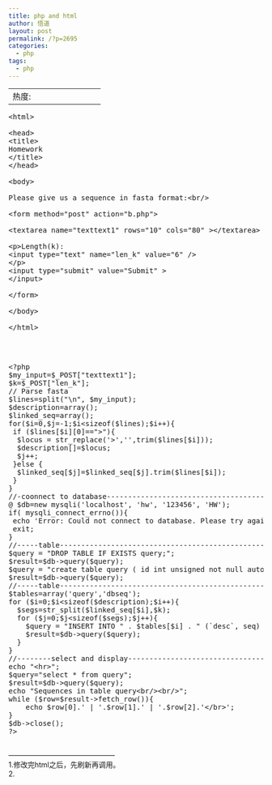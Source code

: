 ```yaml
---
title: php and html
author: 悟道
layout: post
permalink: /?p=2695
categories:
  - php
tags:
  - php
---
```

<table>
  <tr cellpadding=0><td>
    热度:
  </td><td cellpadding=0><img src='http://210.75.224.29/wordpress/wp-content/plugins/statpresscn/images/sun.gif' width=10 height=10 border=0 /></td><td cellpadding=0><img src='http://210.75.224.29/wordpress/wp-content/plugins/statpresscn/images/sun_dark.gif' width=10 height=10 border=0 /></td><td cellpadding=0><img src='http://210.75.224.29/wordpress/wp-content/plugins/statpresscn/images/sun_dark.gif' width=10 height=10 border=0 /></td><td cellpadding=0><img src='http://210.75.224.29/wordpress/wp-content/plugins/statpresscn/images/sun_dark.gif' width=10 height=10 border=0 /></td><td cellpadding=0><img src='http://210.75.224.29/wordpress/wp-content/plugins/statpresscn/images/sun_dark.gif' width=10 height=10 border=0 /></td></tr>
</table>

<pre class="brush: xml; title: ; notranslate" title="">&lt;html&gt;

&lt;head&gt;
&lt;title&gt;
Homework
&lt;/title&gt;
&lt;/head&gt;

&lt;body&gt;

Please give us a sequence in fasta format:&lt;br/&gt;

&lt;form method="post" action="b.php"&gt;

&lt;textarea name="texttext1" rows="10" cols="80" &gt;&lt;/textarea&gt;

&lt;p&gt;Length(k):
&lt;input type="text" name="len_k" value="6" /&gt;
&lt;/p&gt;
&lt;input type="submit" value="Submit" &gt;
&lt;/input&gt;

&lt;/form&gt;

&lt;/body&gt;

&lt;/html&gt;



</pre>

<pre class="brush: php; title: ; notranslate" title="">&lt;?php
$my_input=$_POST["texttext1"];
$k=$_POST["len_k"];
// Parse fasta
$lines=split("\n", $my_input);
$description=array();
$linked_seq=array();
for($i=0,$j=-1;$i&lt;sizeof($lines);$i++){
 if ($lines[$i][0]=="&gt;"){
  $locus = str_replace('&gt;','',trim($lines[$i]));
  $description[]=$locus;
  $j++;
 }else {
  $linked_seq[$j]=$linked_seq[$j].trim($lines[$i]);
 }
}
//-coonnect to database----------------------------------------
@ $db=new mysqli('localhost', 'hw', '123456', 'HW');
if( mysqli_connect_errno()){
 echo 'Error: Could not connect to database. Please try again later.';
 exit;
}
//-----table-----------------------------------------------------
$query = "DROP TABLE IF EXISTS query;";
$result=$db-&gt;query($query);
$query = "create table query ( id int unsigned not null auto_increment primary key, `desc` text, seq text);";
$result=$db-&gt;query($query);
//-----table-----------------------------------------------------
$tables=array('query','dbseq');
for ($i=0;$i&lt;sizeof($description);$i++){  
  $segs=str_split($linked_seq[$i],$k);
  for ($j=0;$j&lt;sizeof($segs);$j++){
    $query = "INSERT INTO " . $tables[$i] . " (`desc`, seq) values ('$description[$i]', '$segs[$j]');";
    $result=$db-&gt;query($query);
  }
}
//--------select and display-------------------------------------------------
echo "&lt;hr&gt;";
$query="select * from query";
$result=$db-&gt;query($query);
echo "Sequences in table query&lt;br/&gt;&lt;br/&gt;";
while ($row=$result-&gt;fetch_row()){
    echo $row[0].' | '.$row[1].' | '.$row[2].'&lt;/br&gt;';
}
$db-&gt;close();
?&gt;

</pre>

&#8212;&#8212;&#8212;&#8212;&#8212;&#8212;&#8212;&#8212;&#8212;&#8212;&#8212;&#8212;&#8212;&#8212;&#8212;  
1.修改完html之后，先刷新再调用。  
2.